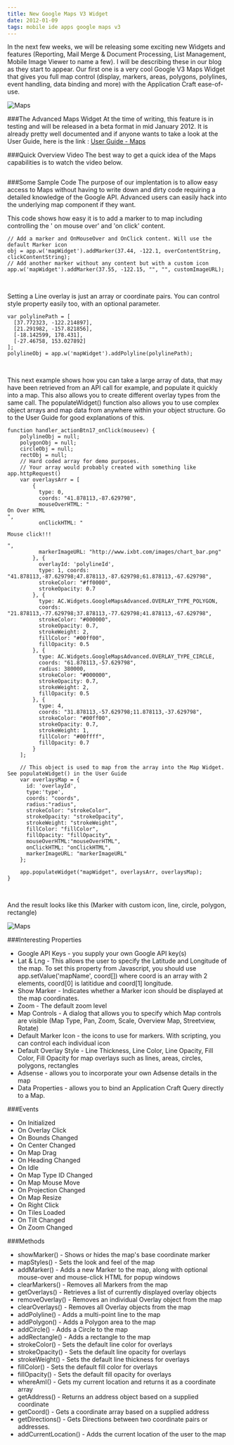 ```yaml
---
title: New Google Maps V3 Widget
date: 2012-01-09
tags: mobile ide apps google maps v3
---
```


In the next few weeks, we will be releasing some exciting new Widgets and features (Reporting, Mail Merge & Document Processing, List Management, Mobile Image Viewer to name a few). I will be describing these in our blog as they start to appear. Our first one is a very cool Google V3 Maps Widget that gives you full map control (display, markers, areas, polygons, polylines, event handling, data binding and more) with the Application Craft ease-of-use.

![Maps](/img/blog/maps0.png "Google maps")

###The Advanced Maps Widget
At the time of writing, this feature is in testing and will be released in a beta format in mid January 2012. It is already pretty well documented and if anyone wants to take a look at the User Guide, here is the link : <a href="http://www.applicationcraft.com/revisions/current/docs/user-guide/index.html?google_v3_maps_widget.htm" target="_blank">User Guide - Maps</a>

###Quick Overview Video
The best way to get a quick idea of the Maps capabilities is to watch the video below.

<a target="_blank"  href="http://www.youtube.com/v/itxUNWlFuuk?autoplay=1&amp;hd=1&amp;fs=1&amp;showsearch=0&amp;rel=0&amp;" title="AC Maps Widget"><img alt="" src="/img/blog/maps1.png" /></a>


###Some Sample Code
The purpose of our implentation is to allow easy access to Maps without having to write down and dirty code requiring a detailed knowledge of the Google API. Advanced users can easily hack into the underlying map component if they want.

This code shows how easy it is to add a marker to to map including controlling the ' on mouse over' and 'on click' content.
<pre><code>// Add a marker and OnMouseOver and OnClick content. Will use the default Marker icon
obj = app.w('mapWidget').addMarker(37.44, -122.1, overContentString, clickContentString);
// Add another marker without any content but with a custom icon
app.w('mapWidget').addMarker(37.55, -122.15, "", "", customImageURL);
</code></pre></br>

Setting a Line overlay is just an array or coordinate pairs. You can control style property easily too, with an optional parameter.
<pre><code>var polylinePath = [
  [37.772323, -122.214897],
  [21.291982, -157.821856],
  [-18.142599, 178.431],
  [-27.46758, 153.027892]
];
polylineObj = app.w('mapWidget').addPolyline(polylinePath);
</code></pre></br>

This next example shows how you can take a large array of data, that may have been retrieved from an API call for example, and populate it quickly into a map. This also allows you to create different overlay types from the same call. The populateWidget() function also allows you to use complex object arrays and map data from anywhere within your object structure. Go to the User Guide for good explanations of this.

<pre><code>function handler_actionBtn17_onClick(mouseev) {
    polylineObj = null;
    polygonObj = null;
    circleObj = null;
    rectObj = null;
    // Hard coded array for demo purposes.
    // Your array would probably created with something like app.httpRequest()
    var overlaysArr = [
        {
          type: 0,
          coords: "41.878113,-87.629798",
          mouseOverHTML: "<div>On Over HTML</div>",
          onClickHTML: "<p>Mouse click!!!</p>",
          markerImageURL: "http://www.ixbt.com/images/chart_bar.png"
        }, {
          overlayId: 'polylineId',
          type: 1, coords: "41.878113,-87.629798;47.878113,-87.629798;61.878113,-67.629798",
          strokeColor: "#ff0000",
          strokeOpacity: 0.7
        }, {
          type: AC.Widgets.GoogleMapsAdvanced.OVERLAY_TYPE_POLYGON,
          coords: "21.878113,-77.629798;37.878113,-77.629798;41.878113,-67.629798",
          strokeColor: "#000000",
          strokeOpacity: 0.7,
          strokeWeight: 2,
          fillColor: "#00ff00",
          fillOpacity: 0.5
        }, {
          type: AC.Widgets.GoogleMapsAdvanced.OVERLAY_TYPE_CIRCLE,
          coords: "61.878113,-57.629798",
          radius: 380000,
          strokeColor: "#000000",
          strokeOpacity: 0.7,
          strokeWeight: 2,
          fillOpacity: 0.5
        }, {
          type: 4,
          coords: "31.878113,-57.629798;11.878113,-37.629798",
          strokeColor: "#00ff00",
          strokeOpacity: 0.7,
          strokeWeight: 1,
          fillColor: "#00ffff",
          fillOpacity: 0.7
        }
    ];

    // This object is used to map from the array into the Map Widget. See populateWidget() in the User Guide
    var overlaysMap = {
      id: 'overlayId', 
      type:'type',
      coords: "coords",
      radius:"radius",
      strokeColor: "strokeColor",
      strokeOpacity: "strokeOpacity",
      strokeWeight: "strokeWeight",
      fillColor: "fillColor",
      fillOpacity: "fillOpacity",
      mouseOverHTML:"mouseOverHTML",
      onClickHTML: "onClickHTML",
      markerImageURL: "markerImageURL"
    };

    app.populateWidget("mapWidget", overlaysArr, overlaysMap);
}</code></pre></br>

And the result looks like this (Marker with custom icon, line, circle, polygon, rectangle)

![Maps](/img/blog/maps2.png "Google maps") 


###Interesting Properties

 - Google API Keys - you supply your own Google API key(s)
 - Lat &amp; Lng - This allows the user to specify the Latitude and Longitude of the map. To set this property from Javascript, you should use app.setValue('mapName', coord[]) where coord is an array with 2 elements, coord[0] is latitidue and coord[1] longitude.
 - Show Marker - Indicates whether a Marker icon should be displayed at the map coordinates.
 - Zoom - The default zoom level
 - Map Controls - A dialog that allows you to specify which Map controls are visible (Map Type, Pan, Zoom, Scale, Overview Map, Streetview, Rotate)
 - Default Marker Icon - the icons to use for markers. With scripting, you can control each individual icon
 - Default Overlay Style - Line Thickness, Line Color, Line Opacity, Fill Color, Fill Opacity for map overlays such as lines, areas, circles, polygons, rectangles
 - Adsense - allows you to incorporate your own Adsense details in the map
 - Data Properties - allows you to bind an Application Craft Query directly to a Map.

###Events

 - On Initialized
 - On Overlay Click
 - On Bounds Changed
 - On Center Changed
 - On Map Drag
 - On Heading Changed
 - On Idle
 - On Map Type ID Changed
 - On Map Mouse Move
 - On Projection Changed
 - On Map Resize
 - On Right Click
 - On Tiles Loaded
 - On Tilt Changed
 - On Zoom Changed

###Methods

 - showMarker() - Shows or hides the map's base coordinate marker
 - mapStyles() - Sets the look and feel of the map
 - addMarker() - Adds a new Marker to the map, along with optional mouse-over and mouse-click HTML for popup windows
 - clearMarkers() - Removes all Markers from the map
 - getOverlays() - Retrieves a list of currently displayed overlay objects
 - removeOverlay() - Removes an individual Overlay object from the map
 - clearOverlays() - Removes all Overlay objects from the map
 - addPolyline() - Adds a multi-point line to the map
 - addPolygon() - Adds a Polygon area to the map
 - addCircle() - Adds a Circle to the map
 - addRectangle() - Adds a rectangle to the map
 - strokeColor() - Sets the default line color for overlays
 - strokeOpacity() - Sets the default line opacity for overlays
 - strokeWeight() - Sets the default line thickness for overlays
 - fillColor() - Sets the default fill color for overlays
 - fillOpacity() - Sets the default fill opacity for overlays
 - whereAmI() - Gets my current location and returns it as a coordinate array
 - getAddress() - Returns an address object based on a supplied coordinate
 - getCoord() - Gets a coordinate array based on a supplied address
 - getDirections() - Gets Directions between two coordinate pairs or addresses.
 - addCurrentLocation() - Adds the current location of the user to the map

